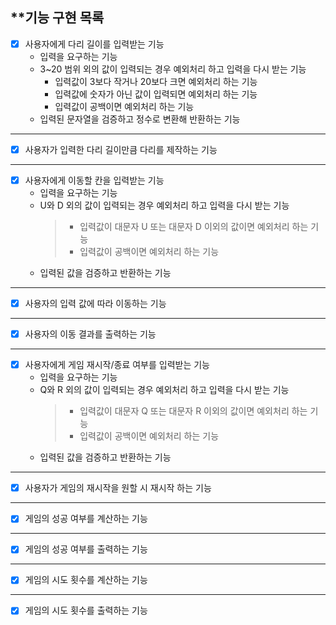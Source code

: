 ## **기능 구현 목록

- [x] 사용자에게 다리 길이를 입력받는 기능
    * 입력을 요구하는 기능
    * 3~20 범위 외의 값이 입력되는 경우 예외처리 하고 입력을 다시 받는 기능
      * 입력값이 3보다 작거나 20보다 크면 예외처리 하는 기능
      * 입력값에 숫자가 아닌 값이 입력되면 예외처리 하는 기능
      * 입력값이 공백이면 예외처리 하는 기능
    * 입력된 문자열을 검증하고 정수로 변환해 반환하는 기능
---
- [x] 사용자가 입력한 다리 길이만큼 다리를 제작하는 기능
---
- [x] 사용자에게 이동할 칸을 입력받는 기능
    * 입력을 요구하는 기능
    * U와 D 외의 값이 입력되는 경우 예외처리 하고 입력을 다시 받는 기능
      >* 입력값이 대문자 U 또는 대문자 D 이외의 값이면 예외처리 하는 기능
      >* 입력값이 공백이면 예외처리 하는 기능
    * 입력된 값을 검증하고 반환하는 기능
---
- [x] 사용자의 입력 값에 따라 이동하는 기능
---
- [x] 사용자의 이동 결과를 출력하는 기능
---
- [x] 사용자에게 게임 재시작/종료 여부를 입력받는 기능
    * 입력을 요구하는 기능
    * Q와 R 외의 값이 입력되는 경우 예외처리 하고 입력을 다시 받는 기능
      >* 입력값이 대문자 Q 또는 대문자 R 이외의 값이면 예외처리 하는 기능
      >* 입력값이 공백이면 예외처리 하는 기능
    * 입력된 값을 검증하고 반환하는 기능
---
- [x] 사용자가 게임의 재시작을 원할 시 재시작 하는 기능
---
- [x] 게임의 성공 여부를 계산하는 기능
---
- [x] 게임의 성공 여부를 출력하는 기능
---
- [x] 게임의 시도 횟수를 계산하는 기능
---
- [x] 게임의 시도 횟수를 출력하는 기능 